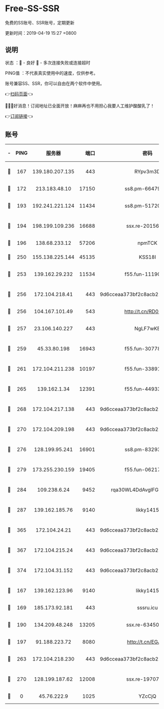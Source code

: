# Free-SS-SSR

免费的SS账号、SSR账号，定期更新

更新时间：2019-04-19 15:27 +0800

## 说明

状态     ：🙂 - 良好 🙁 - 多次连接失败或连接超时

PING值   ：不代表真实使用中的速度，仅供参考。

账号兼容SS、SSR，你可以自由在两个软件中使用。

👉[扫码页面](https://liesauer.github.io/Free-SS-SSR/)👈

🎉🎉🎉好消息！订阅地址已全面开放！麻麻再也不用担心我要人工维护酸酸乳了！

👉[订阅链接](https://www.liesauer.net/yogurt/subscribe?ACCESS_TOKEN=DAYxR3mMaZAsaqUb)👈

## 账号

|-|PING|服务器|端口|密码|加密方式|区域|
|:----:|:----:|:-----:|-----:|:----:|:----:|:----:|
|🙂|167|139.180.207.135|443|RYpv3m3D|aes-256-cfb|JP|
|🙂|172|213.183.48.10|17150|ss8.pm-66479246|rc4-md5|RU|
|🙂|193|192.241.221.124|11434|ss8.pm-51720881|aes-256-cfb|US|
|🙂|194|198.199.109.236|16688|ssx.re-20156977|aes-256-cfb|US|
|🙂|196|138.68.233.12|57206|npmTCK|rc4-md5|US|
|🙂|250|155.138.225.144|45135|KSS18l|rc4-md5|US|
|🙂|253|139.162.29.232|11534|f55.fun-11190263|aes-256-cfb|SG|
|🙂|256|172.104.218.41|443|9d6cceaa373bf2c8acb22e60b6a58be6|aes-256-cfb|US|
|🙂|256|104.167.101.49|543|http://t.cn/RD0D7sx|rc4-md5|CA|
|🙂|257|23.106.140.227|443|NgLF7wKB|aes-256-cfb|US|
|🙂|259|45.33.80.198|16943|f55.fun-30778693|aes-256-cfb|US|
|🙂|261|172.104.211.238|10197|f55.fun-33891548|aes-256-cfb|US|
|🙂|265|139.162.1.34|12391|f55.fun-44933569|aes-256-cfb|SG|
|🙂|268|172.104.217.138|443|9d6cceaa373bf2c8acb22e60b6a58be6|aes-256-cfb|US|
|🙂|270|172.104.209.198|443|9d6cceaa373bf2c8acb22e60b6a58be6|aes-256-cfb|US|
|🙂|276|128.199.95.241|16901|ss8.pm-83293789|aes-256-cfb|SG|
|🙂|279|173.255.230.159|19405|f55.fun-06217116|aes-256-cfb|US|
|🙂|284|109.238.6.24|9452|rqa30WL4DdAvgIFG6Fs3znzTa|aes-256-cfb|FR|
|🙂|287|139.162.185.76|9140|likky1415|aes-256-cfb|DE|
|🙂|365|172.104.24.21|443|9d6cceaa373bf2c8acb22e60b6a58be6|aes-256-cfb|US|
|🙂|367|172.104.215.24|443|9d6cceaa373bf2c8acb22e60b6a58be6|aes-256-cfb|US|
|🙂|374|172.104.31.152|443|9d6cceaa373bf2c8acb22e60b6a58be6|aes-256-cfb|US|
|🙂|167|139.162.123.96|9140|likky1415|aes-256-cfb|JP|
|🙂|169|185.173.92.181|443|sssru.icu|rc4-md5|RU|
|🙂|190|134.209.48.248|13205|ssx.re-63450110|aes-256-cfb|US|
|🙂|197|91.188.223.72|8080|http://t.cn/EGJIyrl|rc4-md5|RU|
|🙂|263|172.104.218.230|443|9d6cceaa373bf2c8acb22e60b6a58be6|aes-256-cfb|US|
|🙁|270|128.199.187.62|12008|ssx.re-19707591|aes-256-cfb|SG|
|🙁|0|45.76.222.9|1025|YZcCjQ|rc4-md5|JP|
